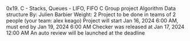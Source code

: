 0x19. C - Stacks, Queues - LIFO, FIFO
C
Group project
Algorithm
Data structure
 By: Julien Barbier
 Weight: 2
 Project to be done in teams of 2 people (your team: alex keago)
 Project will start Jan 16, 2024 6:00 AM, must end by Jan 19, 2024 6:00 AM
 Checker was released at Jan 17, 2024 12:00 AM
 An auto review will be launched at the deadline
